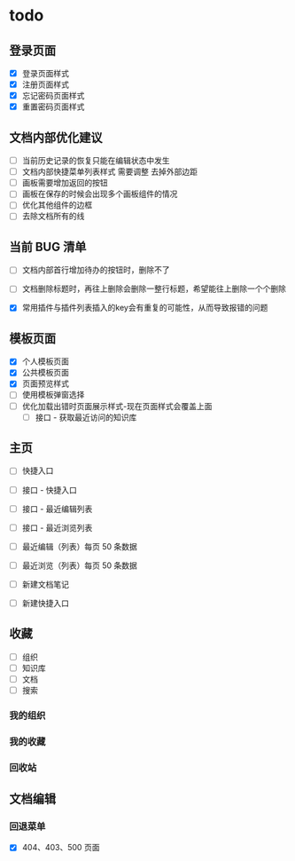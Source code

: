 # todo

## 登录页面

- [x] 登录页面样式
- [x] 注册页面样式
- [x] 忘记密码页面样式
- [x] 重置密码页面样式

## 文档内部优化建议

- [ ] 当前历史记录的恢复只能在编辑状态中发生
- [ ] 文档内部快捷菜单列表样式 需要调整 去掉外部边距
- [ ] 画板需要增加返回的按钮
- [ ] 画板在保存的时候会出现多个画板组件的情况
- [ ] 优化其他组件的边框
- [ ] 去除文档所有的线

## 当前 BUG 清单

- [ ] 文档内部首行增加待办的按钮时，删除不了
- [ ] 文档删除标题时，再往上删除会删除一整行标题，希望能往上删除一个个删除
- [x] 常用插件与插件列表插入的key会有重复的可能性，从而导致报错的问题
  


## 模板页面

- [x] 个人模板页面
- [x] 公共模板页面
- [x] 页面预览样式
- [ ] 使用模板弹窗选择
- [ ] 优化加载出错时页面展示样式-现在页面样式会覆盖上面
  - [ ] 接口 - 获取最近访问的知识库

## 主页

- [ ] 快捷入口
- [ ] 接口 - 快捷入口
- [ ] 接口 - 最近编辑列表
- [ ] 接口 - 最近浏览列表

- [ ] 最近编辑（列表）每页 50 条数据
- [ ] 最近浏览（列表）每页 50 条数据
- [ ] 新建文档笔记
- [ ] 新建快捷入口

## 收藏

- [ ] 组织
- [ ] 知识库
- [ ] 文档
- [ ] 搜索

### 我的组织

### 我的收藏

### 回收站

## 文档编辑

### 回退菜单

- [x] 404、403、500 页面
